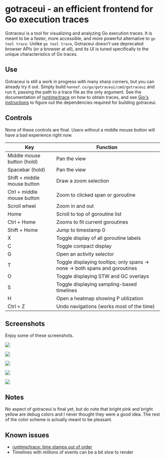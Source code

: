 # gotraceui - an efficient frontend for Go execution traces

Gotraceui is a tool for visualizing and analyzing Go execution traces. It is meant to be a faster, more accessible, and
more powerful alternative to `go tool trace`. Unlike `go tool trace`, Gotraceui doesn’t use deprecated browser APIs (or a
browser at all), and its UI is tuned specifically to the unique characteristics of Go traces.

## Use

Gotraceui is still a work in progress with many sharp corners, but you can already try it out. Simply build
`honnef.co/go/gotraceui/cmd/gotraceui` and run it, passing the path to a trace file as the only argument. See the
documentation of [runtime/trace](https://pkg.go.dev/runtime/trace) on how to obtain traces, and see [Gio's
instructions](https://gioui.org/doc/install) to figure out the dependencies required for building gotraceui.

## Controls

None of these controls are final. Users without a middle mouse button will have a bad experience right now.

| Key                         | Function                                                                    |
|-----------------------------|-----------------------------------------------------------------------------|
| Middle mouse button (hold)  | Pan the view                                                                |
| Spacebar (hold)             | Pan the view                                                                |
| Shift + middle mouse button | Draw a zoom selection                                                       |
| Ctrl + middle mouse button  | Zoom to clicked span or goroutine                                           |
| Scroll wheel                | Zoom in and out                                                             |
| Home                        | Scroll to top of goroutine list                                             |
| Ctrl + Home                 | Zooms to fit current goroutines                                             |
| Shift + Home                | Jump to timestamp 0                                                         |
| X                           | Toggle display of all goroutine labels                                      |
| C                           | Toggle compact display                                                      |
| G                           | Open an activity selector                                                   |
| T                           | Toggle displaying tooltips; only spans -> none -> both spans and goroutines |
| O                           | Toggle displaying STW and GC overlays                                       |
| S                           | Toggle displaying sampling-based timelines                                  |
| H                           | Open a heatmap showing P utilization                                        |
| Ctrl + Z                    | Undo navigations (works most of the time)                                   |

## Screenshots

Enjoy some of these screenshots.

[![](https://user-images.githubusercontent.com/39825/191167780-08e98f3a-fc2f-48a8-b5cd-c5e1e81eaef9.png)](https://user-images.githubusercontent.com/39825/191164505-0b348f1b-b4ad-4732-b2d5-f83bf1964012.png)

[![](https://user-images.githubusercontent.com/39825/191167794-1c3eb92a-f691-4dbe-8316-9614dfaeb723.png)](https://user-images.githubusercontent.com/39825/191164507-8725d7af-1aea-4463-9851-7e92d726d81a.png)

[![](https://user-images.githubusercontent.com/39825/191167814-3802e06d-14e9-4188-8a4c-8c6107744181.png)](https://user-images.githubusercontent.com/39825/191164684-aad03a07-ab61-4399-9b7e-670de05caad1.png)

[![](https://user-images.githubusercontent.com/39825/194723796-011d8fdf-72c5-4d36-a3e3-ba05c52631d3.png)](https://user-images.githubusercontent.com/39825/194723659-f14b620c-99f0-4a6c-a625-0dac9ba23f79.png)

[![](https://user-images.githubusercontent.com/39825/191167809-b0798d2f-ba98-4094-86ff-7cbf20c62667.png)](https://user-images.githubusercontent.com/39825/191164519-6a357e11-f67b-468e-a39e-05e900020ff4.png)

## Notes

No aspect of gotraceui is final yet, but do note that bright pink and bright yellow are debug colors and I never thought
they were a good idea. The rest of the color scheme is actually meant to be pleasant.

## Known issues

- [runtime/trace: time stamps out of order](https://github.com/golang/go/issues/16755)
- Timelines with millions of events can be a bit slow to render
